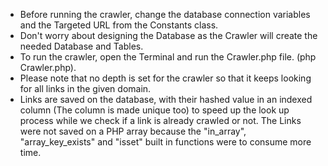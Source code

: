 - Before running the crawler, change the database connection variables and the Targeted URL from the Constants class.
- Don't worry about designing the Database as the Crawler will create the needed Database and Tables.
- To run the crawler, open the Terminal and run the Crawler.php file. (php Crawler.php).
- Please note that no depth is set for the crawler so that it keeps looking for all links in the given domain.
- Links are saved on the database, with their hashed value in an indexed column (The column is made unique too) to speed up the look up process while we check if a link is already crawled or not. The Links were not saved on a PHP array because the "in_array", "array_key_exists" and "isset" built in functions were to consume more time. 
